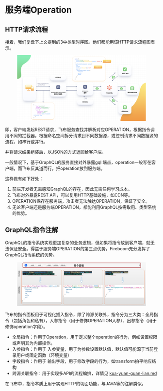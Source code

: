 # 服务端Operation

## HTTP请求流程

接着，我们复盘下上文提到的3中类型时序图。他们都能用该HTTP请求流程图表示。

<figure><img src="../.gitbook/assets/image (11).png" alt=""><figcaption></figcaption></figure>

即，客户端发起REST请求，飞布服务查找并解析对应OPERATION，根据指令调用不同的拦截器，根据命名空间拆分请求到不同数据源，或控制请求不同数据源的流程，如串行或并行。

并将请求结果组装后，以JSON的方式返回给客户端。

一般情况下，基于GraphQL的服务直接对外暴露gql 端点，operation一般写在客户端，而飞布反其道而行，把operation放到服务端。

这样做有如下好处：

1. 前端开发者无需感知GraphQL的存在，因此无需任何学习成本。
2. 飞布对外暴露REST API，可以复用HTTP基础设施，如CDN等。
3. OPERATION保存在服务端，攻击者无法触达OPERATION，保证了安全。
4. 无论客户端还是服务端OPERATION，都能利用GraphQL按需取用、类型系统的优势。

## GraphQL指令注解

GraphQL的指令系统实现更加复杂的业务逻辑，但如果将指令放到客户端，就无法保证安全。得益于服务端OPERATION的第三点优势，Fireboom充分发挥了GraphQL指令系统的优势。

<figure><img src="../.gitbook/assets/image (12).png" alt=""><figcaption></figcaption></figure>

飞布的指令面板用于可视化插入指令，除了跨源关联外，指令分为三大类：全局指令（包括角色和私有），入参指令（用于修饰OPERATION入参）、出参指令（用于修饰operation字段）。

* 全局指令：作用于Operation，用于定义整个operation的行为，例如设置权限或声明其为内部操作。
* 入参指令：作用于 入参变量，用于为参数设置默认值，默认值可能源于当前登录用户或固定函数（环境变量）
* 字段指令：作用于 输出字段，用于修改字段的行为，如transform拍平响应结构
* 跨源关联指令：用于实现多API的流程编排，详情见 [kua-yuan-guan-lian.md](../ji-chu-ke-shi-hua-kai-fa/api-gou-jian/kua-yuan-guan-lian.md "mention")

在飞布中，指令本质上用于实现HTTP的切面功能，与JAVA等的注解类似。
